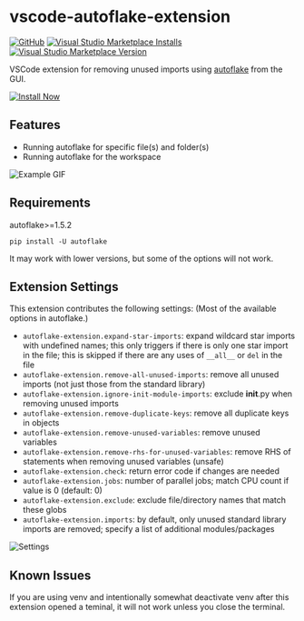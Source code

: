 # vscode-autoflake-extension

[![GitHub](https://img.shields.io/github/license/34j/vscode-autoflake-extension?logo=github&logoColor=%23181717)](https://github.com/34j/vscode-autoflake-extension)
[![Visual Studio Marketplace Installs](https://img.shields.io/visual-studio-marketplace/i/mikoz.autoflake-extension?logo=visual-studio-code&logoColor=%23007ACC)](https://marketplace.visualstudio.com/items?itemName=mikoz.autoflake-extension)
[![Visual Studio Marketplace Version](https://img.shields.io/visual-studio-marketplace/v/mikoz.autoflake-extension)](https://marketplace.visualstudio.com/items?itemName=mikoz.autoflake-extension)

VSCode extension for removing unused imports using [autoflake](https://github.com/PyCQA/autoflake) from the GUI.

[![Install Now](https://img.shields.io/badge/-Install%20Now-107C10?style=for-the-badge&logo=visualstudiocode)](https://marketplace.visualstudio.com/items?itemName=mikoz.autoflake-extension)

## Features

- Running autoflake for specific file(s) and folder(s)
- Running autoflake for the workspace

![Example GIF](https://raw.githubusercontent.com/34j/vscode-autoflake-extension/main/images/Example.gif)

## Requirements

autoflake>=1.5.2

```shell
pip install -U autoflake
```

It may work with lower versions, but some of the options will not work.

## Extension Settings

This extension contributes the following settings: (Most of the available options in autoflake.)

- `autoflake-extension.expand-star-imports`: expand wildcard star imports with undefined names; this only triggers if there is only one star import in the file; this is skipped if there are any uses of `__all__` or `del` in the file
- `autoflake-extension.remove-all-unused-imports`: remove all unused imports (not just those from the standard library)
- `autoflake-extension.ignore-init-module-imports`: exclude __init__.py when removing unused imports
- `autoflake-extension.remove-duplicate-keys`: remove all duplicate keys in objects
- `autoflake-extension.remove-unused-variables`: remove unused variables
- `autoflake-extension.remove-rhs-for-unused-variables`: remove RHS of statements when removing unused variables (unsafe)
- `autoflake-extension.check`: return error code if changes are needed
- `autoflake-extension.jobs`: number of parallel jobs; match CPU count if value is 0 (default: 0)
- `autoflake-extension.exclude`: exclude file/directory names that match these globs
- `autoflake-extension.imports`: by default, only unused standard library imports are removed; specify a list of additional modules/packages

![Settings](https://raw.githubusercontent.com/34j/vscode-autoflake-extension/main/images/Settings.png)

## Known Issues

If you are using venv and intentionally somewhat deactivate venv after this extension opened a teminal, it will not work unless you close the terminal.
